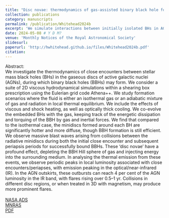 ```yaml
---
title: "Disc novae: thermodynamics of gas-assisted binary black hole formation in AGN discs"
collection: publications
category: manuscripts
permalink: /publication/Whitehead2024b
excerpt: 'We simulate interactions between initially isolated BHs in AGN discs using an abiabatic fluid equation of state which accomodates contributions from gas and radiation. We show how violent close encounters between BH minidiscs can drive significant thermal emmission in the form of "disc novae".'
date: 2024-05-08 # Y D M?
venue: 'Monthly Notices of the Royal Astronomical Society'
slidesurl: 
paperurl: 'http://hwhitehead.github.io/files/Whitehead2024b.pdf'
citation: 
---
```


Abstract:\
We investigate the thermodynamics of close encounters between stellar mass black holes (BHs) in the gaseous discs of active galactic nuclei (AGNs), during which binary black holes (BBHs) may form. We consider a suite of 2D viscous hydrodynamical simulations within a shearing box prescription using the Eulerian grid code Athena++. We study formation scenarios where the fluid is either an isothermal gas or an adiabatic mixture of gas and radiation in local thermal equilibrium. We include the effects of viscous and shock heating, as well as optically thick cooling. We co-evolve the embedded BHs with the gas, keeping track of the energetic dissipation and torquing of the BBH by gas and inertial forces. We find that compared to the isothermal case, the minidiscs formed around each BH are significantly hotter and more diffuse, though BBH formation is still efficient. We observe massive blast waves arising from collisions between the radiative minidiscs during both the initial close encounter and subsequent periapsis periods for successfully bound BBHs. These ‘disc novae’ have a profound effect, depleting the BBH Hill sphere of gas and injecting energy into the surrounding medium. In analysing the thermal emission from these events, we observe periodic peaks in local luminosity associated with close encounters/periapses, with emission peaking in the optical/near-infrared (IR). In the AGN outskirts, these outbursts can reach 4 per cent of the AGN luminosity in the IR band, with flares rising over 0.5–1 yr. Collisions in different disc regions, or when treated in 3D with magnetism, may produce more prominent flares.
\
\
[NASA ADS](https://ui.adsabs.harvard.edu/abs/2024MNRAS.533.1766W/abstract)\
[MNRAS](https://academic.oup.com/mnras/article/533/2/1766/7727813)\
[PDF](http://hwhitehead.github.io/files/Whitehead2024b.pdf)
